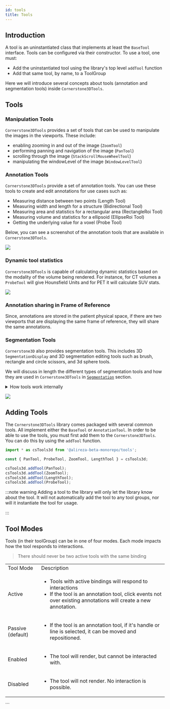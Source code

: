 ```yaml
---
id: tools
title: Tools
---
```


## Introduction

A tool is an uninstantiated class that implements at least the `BaseTool` interface.
Tools can be configured via their constructor. To use a tool, one must:

- Add the uninstantiated tool using the library's top level `addTool` function
- Add that same tool, by name, to a ToolGroup

Here we will introduce several concepts about tools (annotation and segmentation tools)
inside `Cornerstone3DTools`.

## Tools

### Manipulation Tools

`Cornerstone3DTools` provides a set of tools that can be used to manipulate the
images in the viewports. These include:

- enabling zooming in and out of the image (`ZoomTool`)
- performing panning and navigation of the image (`PanTool`)
- scrolling through the image (`StackScrollMouseWheelTool`)
- manipulating the windowLevel of the image (`WindowLevelTool`)

### Annotation Tools

`Cornerstone3DTools` provide a set of annotation tools. You can use these tools
to create and edit annotations for use cases such as:

- Measuring distance between two points (Length Tool)
- Measuring width and length for a structure (Bidirectional Tool)
- Measuring area and statistics for a rectangular area (RectangleRoi Tool)
- Measuring volume and statistics for a ellipsoid (EllipseRoi Tool)
- Getting the underlying value for a voxel (Probe Tool)

Below, you can see a screenshot of the annotation tools that are available in `Cornerstone3DTools`.

<div style={{textAlign: 'center'}}>

![](../../assets/annotation-tools.png)

</div>

### Dynamic tool statistics

`Cornerstone3DTools` is capable of calculating dynamic statistics based on the modality of the volume being rendered. For instance, for CT volumes a `ProbeTool` will give Hounsfield Units and for PET it will calculate SUV stats.

<div style={{textAlign: 'center', width:'85%'}}>

![](../../assets/dynamic-stats.png)

</div>

### Annotation sharing in Frame of Reference

Since, annotations are stored in the patient physical space, if there are
two viewports that are displaying the same frame of reference, they will share
the same annotations.

### Segmentation Tools

`Cornerstone3D` also provides segmentation tools. This includes 3D `SegmentationDisplay`
and 3D segmentation editing tools such as brush, rectangle and circle scissors, and
3d sphere tools.

We will discuss in length the different types of segmentation tools and how they
are used in `Cornerstone3DTools` in [`Segmentation`](./segmentation/index.md) section.

<details>

<summary>How tools work internally</summary>

mouse and keyboard fire events, these events are captured and normalized by
`Cornerstone3DTools`. The normalized events are then fired and handled by
tools either as `mouseDown`, `mouseDrag` and `mouseUp` events.

</details>

<div style={{textAlign: 'center', width:'85%'}}>

![](../../assets/segmentation-tools-intro.png)

</div>

## Adding Tools

The `Cornerstone3DTools` library comes packaged with several common tools. All implement either
the `BaseTool` or `AnnotationTool`. In order to be able to use the tools, you must
first add them to the `Cornerstone3DTools`. You can do this by using the `addTool` function.

```js
import * as csTools3d from '@alireza-beta-monorepo/tools';

const { PanTool, ProbeTool, ZoomTool, LengthTool } = csTools3d;

csTools3d.addTool(PanTool);
csTools3d.addTool(ZoomTool);
csTools3d.addTool(LengthTool);
csTools3d.addTool(ProbeTool);
```

:::note warning
Adding a tool to the library will only let the library know about the tool.
It will not automatically add the tool to any tool groups, nor will it
instantiate the tool for usage.

:::

## Tool Modes

Tools (in their toolGroup) can be in one of four modes. Each mode impacts how the tool responds to
interactions.

> There should never be two active tools with the same binding

<table>
  <tr>
    <td>Tool Mode</td>
    <td>Description</td>
  </tr>
  <tr>
    <td>Active</td>
    <td>
      <ul>
        <li>Tools with active bindings will respond to interactions</li>
        <li>If the tool is an annotation tool, click events not over existing annotations
  will create a new annotation.</li>
      </ul>
    </td>
  </tr>
  <tr>
    <td>Passive (default)</td>
    <td>
      <ul>
        <li>If the tool is an annotation tool, if it's handle or line is selected, it
    can be moved and repositioned.</li>
      </ul>
    </td>
  </tr>
  <tr>
    <td>Enabled</td>
    <td>
      <ul>
        <li>The tool will render, but cannot be interacted with.</li>
      </ul>
    </td>
  </tr>
  <tr>
    <td>Disabled</td>
    <td>
      <ul>
        <li>The tool will not render. No interaction is possible.</li>
      </ul>
    </td>
  </tr>
</table>
```
